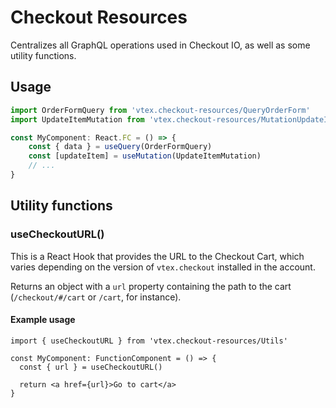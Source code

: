 # Checkout Resources

Centralizes all GraphQL operations used in Checkout IO, as well as some utility functions.

## Usage

```ts
import OrderFormQuery from 'vtex.checkout-resources/QueryOrderForm'
import UpdateItemMutation from 'vtex.checkout-resources/MutationUpdateItem'

const MyComponent: React.FC = () => {
    const { data } = useQuery(OrderFormQuery)
    const [updateItem] = useMutation(UpdateItemMutation)
    // ...
}
```

## Utility functions

### useCheckoutURL()

This is a React Hook that provides the URL to the Checkout Cart, which varies depending on the version of `vtex.checkout` installed in the account.

Returns an object with a `url` property containing the path to the cart (`/checkout/#/cart` or `/cart`, for instance).

#### Example usage

```tsx
import { useCheckoutURL } from 'vtex.checkout-resources/Utils'

const MyComponent: FunctionComponent = () => {
  const { url } = useCheckoutURL()
  
  return <a href={url}>Go to cart</a>
}
```
